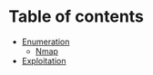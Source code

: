 # Table of contents

* [Enumeration](README.md)
  * [Nmap](enumeration/nmap.md)
* [Exploitation](exploitation.md)
